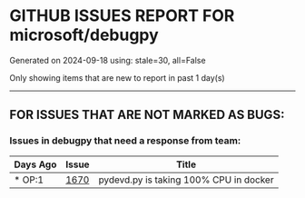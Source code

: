 
# GITHUB ISSUES REPORT FOR microsoft/debugpy


Generated on 2024-09-18 using: stale=30, all=False


Only showing items that are new to report in past 1 day(s)


---

## FOR ISSUES THAT ARE NOT MARKED AS BUGS:


### Issues in debugpy that need a response from team:

| Days Ago | Issue | Title |
| --- | --- | --- |
 | \* OP:1  |[1670](https://github.com/microsoft/debugpy/issues/1670 "pydevd.py is taking 100% CPU in docker ")  |pydevd.py is taking 100% CPU in docker  |




















